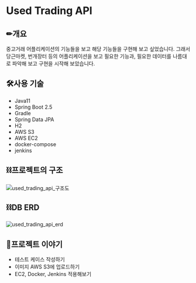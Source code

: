 # Used Trading API 

## ✏개요

중고거래 어플리케이션의 기능들을 보고 해당 기능들을 구현해 보고 싶었습니다. 그래서 당근마켓, 번개장터 등의 어플리케이션을 보고 필요한 기능과, 필요한 데이터를 나름대로 파악해 보고 구현을 시작해 보았습니다.

## 🛠사용 기술

- Java11
- Spring Boot 2.5
- Gradle
- Spring Data JPA
- H2
- AWS S3
- AWS EC2
- docker-compose
- jenkins

## ⛓프로젝트의 구조

![used_trading_api_구조도](https://user-images.githubusercontent.com/69035612/158099277-ab9792c1-df26-4361-9c8f-13d240e46a68.png)

## ⛓DB ERD

![used_trading_api_erd](https://user-images.githubusercontent.com/69035612/158097692-334303f7-515c-4340-bd8a-4c0cb303d241.png)
 

## 📄프로젝트 이야기

- 테스트 케이스 작성하기
- 이미지 AWS S3에 업로드하기
- EC2, Docker, Jenkins 적용해보기
